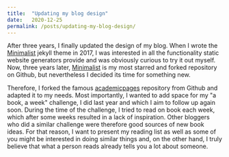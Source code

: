 ```yaml
---
title:  "Updating my blog design"
date:   2020-12-25
permalink: /posts/updating-my-blog-design/
---
```


After three years, I finally updated the design of my blog. When I wrote the [Minimalist](https://github.com/Trybnetic/minimalist/) jekyll theme in 2017, I was interested in all the functionality static website generators provide and was obviously curious to try it out myself. Now, three years later, [Minimalist](https://github.com/Trybnetic/minimalist/) is my most starred and forked repository on Github, but nevertheless I decided its time for something new.

Therefore, I forked the famous [academicpages](https://github.com/academicpages/academicpages.github.io) repository from Github and adapted it to my needs. Most importantly, I wanted to add space for my "a book, a week" challenge, I did last year and which I aim to follow up again soon. During the time of the challenge, I tried to read on book each week, which after some weeks resulted in a lack of inspiration. Other bloggers who did a similar challenge were therefore good sources of new book ideas. For that reason, I want to present my reading list as well as some of you might be interested in doing similar things and, on the other hand, I truly believe that what a person reads already tells you a lot about someone.
